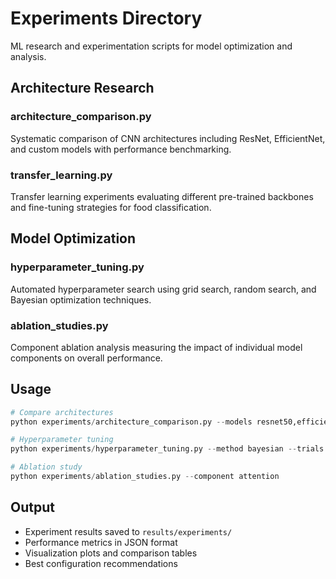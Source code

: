 # Experiments Directory

ML research and experimentation scripts for model optimization and analysis.

## Architecture Research

### architecture_comparison.py
Systematic comparison of CNN architectures including ResNet, EfficientNet, and custom models with performance benchmarking.

### transfer_learning.py
Transfer learning experiments evaluating different pre-trained backbones and fine-tuning strategies for food classification.

## Model Optimization

### hyperparameter_tuning.py
Automated hyperparameter search using grid search, random search, and Bayesian optimization techniques.

### ablation_studies.py
Component ablation analysis measuring the impact of individual model components on overall performance.

## Usage

```python
# Compare architectures
python experiments/architecture_comparison.py --models resnet50,efficientnet_b0

# Hyperparameter tuning
python experiments/hyperparameter_tuning.py --method bayesian --trials 50

# Ablation study
python experiments/ablation_studies.py --component attention
```

## Output

- Experiment results saved to `results/experiments/`
- Performance metrics in JSON format
- Visualization plots and comparison tables
- Best configuration recommendations